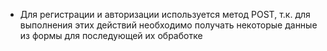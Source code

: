 - Для регистрации и авторизации используется метод POST, т.к. для выполнения этих действий необходимо получать некоторые данные из формы для последующей их обработке

